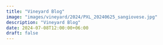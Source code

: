 ```yaml
---
title: "Vineyard Blog"
image: "images/vineyard/2024/PXL_20240625_sangiovese.jpg"
description: "Vineyard Blog"
date: 2024-07-08T12:00:00+06:00
draft: false
---
```


<div id='vineyardBlogCalendar'></div>

<script>
  document.addEventListener('DOMContentLoaded', function() {
        const calendarEl = document.getElementById('vineyardBlogCalendar')
        const calendar = new FullCalendar.Calendar(calendarEl, {
          initialView: 'dayGridMonth'
        })
        calendar.render()
      });

</script>

